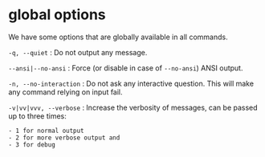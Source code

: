 # global options

We have some options that are globally available in all commands.

`-q, --quiet`
:   Do not output any message.

`--ansi|--no-ansi`
:   Force (or disable in case of `--no-ansi`) ANSI output.

`-n, --no-interaction`
:   Do not ask any interactive question. This will make any command relying on input fail.

`-v|vv|vvv, --verbose`
:   Increase the verbosity of messages, can be passed up to three times:

    - 1 for normal output
    - 2 for more verbose output and
    - 3 for debug
